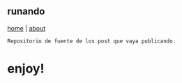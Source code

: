 ## runando
[home](https://runando.github.io/web/) | [about](https://runando.github.io/web/about/)
```
Repositorio de fuente de los post que vaya publicando.
```

# enjoy!
